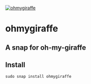[![ohmygiraffe](https://snapcraft.io/ohmygiraffe/badge.svg)](https://snapcraft.io/ohmygiraffe)

# ohmygiraffe

## A snap for oh-my-giraffe

## Install
```
sudo snap install ohmygiraffe
```
